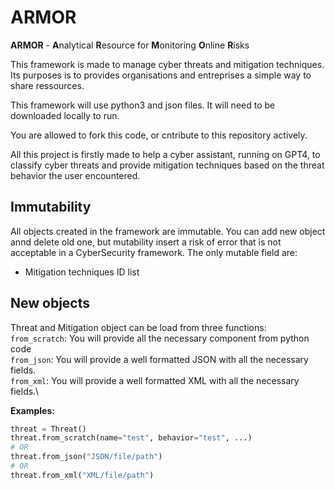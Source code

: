 # ARMOR
**ARMOR** - **A**nalytical **R**esource for **M**onitoring **O**nline **R**isks

This framework is made to manage cyber threats and mitigation techniques.
Its purposes is to provides organisations and entreprises a simple way to share ressources.

This framework will use python3 and json files.
It will need to be downloaded locally to run.

You are allowed to fork this code, or cntribute to this repository actively.

All this project is firstly made to help a cyber assistant, running on GPT4, to classify cyber threats and provide mitigation techniques based on the threat behavior the user encountered.


## Immutability
All objects created in the  framework  are immutable. You can add new object annd delete old one, but mutability insert a risk 
of error that is not acceptable in a CyberSecurity framework.
The only mutable field are:
- Mitigation techniques ID list

## New objects
Threat and Mitigation  object can be load from three functions:\
`from_scratch`: You will provide all the necessary component from python code\
`from_json`: You will provide a well formatted JSON with all the necessary fields.\
`from_xml`: You will provide a well formatted XML with all the necessary fields.\

**__Examples:__**
```python
threat = Threat()
threat.from_scratch(name="test", behavior="test", ...)
# OR
threat.from_json("JSON/file/path")
# OR
threat.from_xml("XML/file/path")
```

